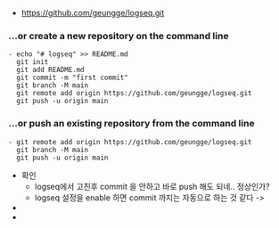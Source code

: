 - https://github.com/geungge/logseq.git
### …or create a new repository on the command line
	- echo "# logseq" >> README.md
	  git init
	  git add README.md
	  git commit -m "first commit"
	  git branch -M main
	  git remote add origin https://github.com/geungge/logseq.git
	  git push -u origin main
### …or push an existing repository from the command line
	- git remote add origin https://github.com/geungge/logseq.git
	  git branch -M main
	  git push -u origin main
- 확인
	- logseq에서 고친후 commit 을 안하고 바로 push 해도 되네.. 정상인가?
	- logseq 설정을 enable 하면 commit 까지는 자동으로 하는 것 같다 ->
-
-